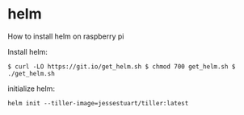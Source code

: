 # helm

How to install helm on raspberry pi

Install helm:

   `$ curl -LO https://git.io/get_helm.sh
$ chmod 700 get_helm.sh
$ ./get_helm.sh`

initialize helm:

   `helm init --tiller-image=jessestuart/tiller:latest`
